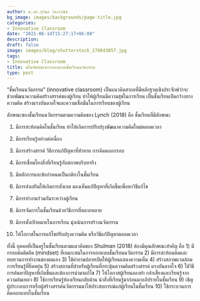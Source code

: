 ```yaml
---
author: ศ.ดร.สุวิมล ว่องวาณิช
bg_image: images/backgrounds/page-title.jpg
categories:
- Innovative Classroom
date: "2021-06-14T15:27:17+06:00"
description: 
draft: false
image: images/blog/shutterstock_176043857.jpg
tags:
- Innovative Classroom
title: มโนทัศน์ของการออกแบบชั้นเรียนนวัตกรรม
type: post
---
```


“ชั้นเรียนนวัตกรรม” (innovative classroom) เป็นแนวคิดสากลที่มีหลักฐานเชิงประจักษ์ว่าจะช่วยพัฒนาความคิดสร้างสรรค์ของผู้เรียน ทำให้ผู้เรียนมีความสุขในการเรียน เป็นชั้นเรียนเปิดกว้างทางความคิด สร้างแรงบันดาลใจและความเชื่อมั่นในการเรียนของผู้เรียน


ลักษณะของชั้นเรียนนวัตกรรมตามความคิดของ Lynch (2018) คือ ชั้นเรียนที่มีลักษณะ 

1. มีการสะท้อนคิดในชั้นเรียน ทำให้เกิดการปรับปรุงพัฒนาความคิดใหม่ตลอดเวลา

2. มีการเรียนรู้อย่างต่อเนื่อง 

3. มีการสร้างสรรค์ วิธีการแก้ปัญหาที่ท้าทาย การคิดนอกกรอบ 

4. มีการเชื่อมโยงสิ่งที่เรียนรู้กับสภาพบริบทจริง

5. มีหลักการและข้อกำหนดเป็นกติกาในชั้นเรียน

6. มีการส่งเสริมให้เกิดการสังเกต มองเห็นแก้ปัญหาที่เกิดขึ้นเพื่อหาวิธีแก้ไข 

7. มีการทำงานร่วมกันระหว่างผู้เรียน 

8. มีการจัดการในชั้นเรียนด้วยวิธีการที่หลากหลาย

9. มีการตั้งเป้าหมายในการเรียน มุ่งเน้นการสร้างนวัตกรรม 

10. ให้โอกาสในการแก้ไขปรับปรุงความคิด หรือวิธีแก้ปัญหาตลอดเวลา


ทั้งนี้ บุคคลที่เป็นครูในชั้นเรียนตามแนวคิดของ Shulman (2018) ต้องมีคุณลักษณะสำคัญ คือ 1) มีกรอบคิดติดยึด (mindset) ที่เหมาะสมในการออกแบบชั้นเรียนนวัตกรรม 2) มีการสะท้อนคิดและทบทวนการทำงานของตนเอง 3) ใช้คำถามปลายเปิดให้ผู้เรียนแสดงความเห็น 4) สร้างสภาพแวดล้อมการเรียนรู้ที่ยืดหยุ่น 5) สร้างสถานที่สำหรับผู้เรียนที่กระตุ้นความคิดสร้างสรรค์ แรงบันดาลใจ 6) ใช้วิธีการค้นหาปัญหาที่เกิดขึ้นและต้องการนำมาแก้ไข 7) ให้โอกาสผู้เรียนลองทำ กล้าเสี่ยงและเรียนรู้จากความล้มเหลว 8) ใช้การเรียนรู้ห้องเรียนกลับด้าน นำสิ่งที่เรียนรู้มาก่อนมาอภิปรายในชั้นเรียน 9) เชิญผู้ประกอบการหรือผู้สร้างสรรค์นวัตกรรมมาให้ประสบการณ์แก่ผู้เรียนในชั้นเรียน 10) ใช้กระบวนการคิดออกแบบในชั้นเรียน